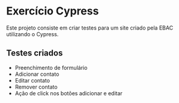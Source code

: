 # Exercício Cypress
Este projeto consiste em criar testes para um site criado pela EBAC utilizando o Cypress.

## Testes criados
- Preenchimento de formulário
- Adicionar contato
- Editar contato
- Remover contato
- Ação de click nos botões adicionar e editar